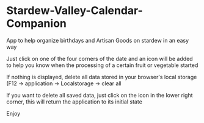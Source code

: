 # Stardew-Valley-Calendar-Companion
App to help organize birthdays and Artisan Goods on stardew in an easy way

Just click on one of the four corners of the date and an icon will be added to help you know when the processing of a certain fruit or vegetable started

If nothing is displayed, delete all data stored in your browser's local storage (F12 -> application -> Localstorage -> clear all

If you want to delete all saved data, just click on the icon in the lower right corner, this will return the application to its initial state

Enjoy
